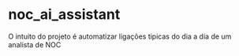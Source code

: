 # noc_ai_assistant
O intuito do projeto é automatizar ligações tipicas do dia a dia de um analista de NOC
